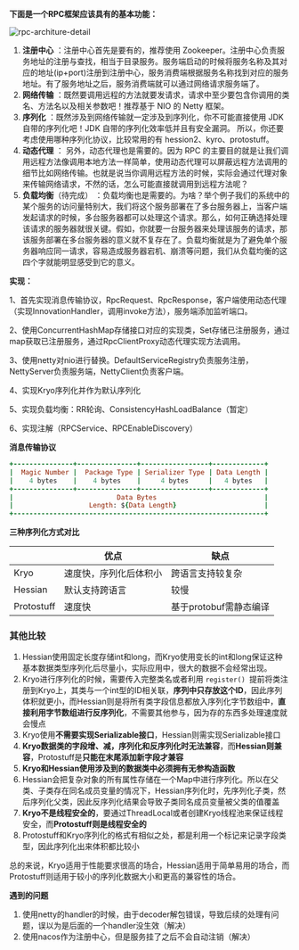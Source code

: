 **下面是一个RPC框架应该具有的基本功能：**

![rpc-architure-detail](D:\Study\Projects\guide-rpc-framework-master\images\rpc-architure-detail.png)

1. **注册中心** ：注册中心首先是要有的，推荐使用 Zookeeper。注册中心负责服务地址的注册与查找，相当于目录服务。服务端启动的时候将服务名称及其对应的地址(ip+port)注册到注册中心，服务消费端根据服务名称找到对应的服务地址。有了服务地址之后，服务消费端就可以通过网络请求服务端了。
2. **网络传输** ：既然要调用远程的方法就要发请求，请求中至少要包含你调用的类名、方法名以及相关参数吧！推荐基于 NIO 的 Netty 框架。
3. **序列化** ：既然涉及到网络传输就一定涉及到序列化，你不可能直接使用 JDK 自带的序列化吧！JDK 自带的序列化效率低并且有安全漏洞。 所以，你还要考虑使用哪种序列化协议，比较常用的有 hession2、kyro、protostuff。
4. **动态代理** ： 另外，动态代理也是需要的。因为 RPC 的主要目的就是让我们调用远程方法像调用本地方法一样简单，使用动态代理可以屏蔽远程方法调用的细节比如网络传输。也就是说当你调用远程方法的时候，实际会通过代理对象来传输网络请求，不然的话，怎么可能直接就调用到远程方法呢？
5. **负载均衡**（待完成） ：负载均衡也是需要的。为啥？举个例子我们的系统中的某个服务的访问量特别大，我们将这个服务部署在了多台服务器上，当客户端发起请求的时候，多台服务器都可以处理这个请求。那么，如何正确选择处理该请求的服务器就很关键。假如，你就要一台服务器来处理该服务的请求，那该服务部署在多台服务器的意义就不复存在了。负载均衡就是为了避免单个服务器响应同一请求，容易造成服务器宕机、崩溃等问题，我们从负载均衡的这四个字就能明显感受到它的意义。



**实现：**

1、首先实现消息传输协议，RpcRequest、RpcResponse，客户端使用动态代理（实现InnovationHandler，调用invoke方法），服务端添加监听端口。

2、使用ConcurrentHashMap存储接口对应的实现类，Set存储已注册服务，通过map获取已注册服务，通过RpcClientProxy动态代理实现方法调用。

3、使用netty对nio进行替换。DefaultServiceRegistry负责服务注册，NettyServer负责服务端，NettyClient负责客户端。

4、实现Kryo序列化并作为默认序列化

5、实现负载均衡：RR轮询、ConsistencyHashLoadBalance（暂定）

6、实现注解（RPCService、RPCEnableDiscovery）

**消息传输协议**

```ruby
+---------------+---------------+-----------------+-------------+
|  Magic Number |  Package Type | Serializer Type | Data Length |
|    4 bytes    |    4 bytes    |     4 bytes     |   4 bytes   |
+---------------+---------------+-----------------+-------------+
|                          Data Bytes                           |
|                   Length: ${Data Length}                      |
+---------------------------------------------------------------+
```

**三种序列化方式对比**

|            | 优点                   | 缺点                   |
| ---------- | ---------------------- | ---------------------- |
| Kryo       | 速度快，序列化后体积小 | 跨语言支持较复杂       |
| Hessian    | 默认支持跨语言         | 较慢                   |
| Protostuff | 速度快                 | 基于protobuf需静态编译 |

### 其他比较

1. Hessian使用固定长度存储int和long，而Kryo使用变长的int和long保证这种基本数据类型序列化后尽量小，实际应用中，很大的数据不会经常出现。
2. Kryo进行序列化的时候，需要传入完整类名或者利用 `register() `提前将类注册到Kryo上，其类与一个int型的ID相关联，**序列中只存放这个ID**，因此序列体积就更小，而Hessian则是将所有类字段信息都放入序列化字节数组中，**直接利用字节数组进行反序列化**，不需要其他参与，因为存的东西多处理速度就会慢点
3. Kryo使用**不需要实现Serializable接口**，Hessian则需实现Serializable接口
4. **Kryo数据类的字段增、减，序列化和反序列化时无法兼容**，而**Hessian则兼容**，Protostuff是**只能在末尾添加新字段才兼容**
5. **Kryo和Hessian使用涉及到的数据类中必须拥有无参构造函数**
6. Hessian会把复杂对象的所有属性存储在一个Map中进行序列化。所以在父类、子类存在同名成员变量的情况下，Hessian序列化时，先序列化子类，然后序列化父类，因此反序列化结果会导致子类同名成员变量被父类的值覆盖
7. **Kryo不是线程安全的**，要通过ThreadLocal或者创建Kryo线程池来保证线程安全，而**Protostuff则是线程安全的**
8. Protostuff和Kryo序列化的格式有相似之处，都是利用一个标记来记录字段类型，因此序列化出来体积都比较小

总的来说，Kryo适用于性能要求很高的场合，Hessian适用于简单易用的场合，而Protostuff则适用于较小的序列化数据大小和更高的兼容性的场合。





**遇到的问题**

1. 使用netty的handler的时候，由于decoder解包错误，导致后续的处理有问题，误以为是后面的一个handler没生效（解决）
2. 使用nacos作为注册中心，但是服务挂了之后不会自动注销（解决）